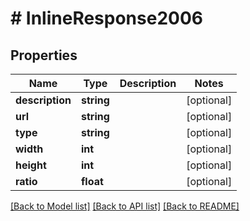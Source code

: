 # # InlineResponse2006

## Properties

Name | Type | Description | Notes
------------ | ------------- | ------------- | -------------
**description** | **string** |  | [optional]
**url** | **string** |  | [optional]
**type** | **string** |  | [optional]
**width** | **int** |  | [optional]
**height** | **int** |  | [optional]
**ratio** | **float** |  | [optional]

[[Back to Model list]](../../README.md#models) [[Back to API list]](../../README.md#endpoints) [[Back to README]](../../README.md)
